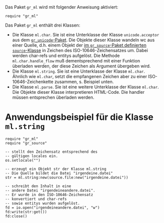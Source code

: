 Das Paket `gr_ml` wird mit folgender Anweisung aktiviert:

	require "gr_ml"


Das Paket `gr_ml` enthält drei Klassen:

* Die Klasse `ml.char`.  Sie ist eine Unterklasse der Klasse
  `unicode.acceptor` aus dem
  [`gr_unicode`-Paket](https://github.com/dying-horse/gr_unicode).
  Die Objekte dieser Klasse wandeln wc aus einer Quelle, d.h.
  einem Objekt der
  [im `gr_source`-Paket definierten `source`-Klasse](https://github.com/dying-horse/gr_source)
  in Zeichen des ISO-10646-Zeichensatzes um.  Dabei werden
  char-refs und entitys aufgelöst.  Die Methode
  `ml.char.handle_flow` muß dementsprechend mit einer Funktion
  überladen werden, der diese Zeichen als Argument übergeben wird.
* Die Klasse `ml.string`.  Sie ist eine Unterklasse der Klasse
  `ml.char`.  Ähnlich wie `ml.char`, setzt die empfangenen Zeichen
  aber zu einer ISO-10646-Zeichenkette zusammen, s. Beispiel unten.
* Die Klasse `ml.parse`.  Sie ist eine weitere Unterklasse
  der Klasse `ml.char`.  Die Objekte dieser Klasse interpretieren
  HTML-Code.  Die handler müssen entsprechen überladen werden.


Anwendungsbeispiel für die Klasse `ml.string`
=============================================


	require "gr_ml"
	require "gr_source"

	-- stellt den Zeichensatz entsprechend des
	-- gültigen locales ein.
	os.setlocale("")

	-- erzeugt ein Objekt str der Klasse ml.string
	-- Die Quelle bildet die Datei "irgendeine.datei"
	str = ml.string:new(source.file:new("irgendeine.datei"))

	-- schreibt den Inhalt in eine
	-- andere Datei "irgendeineandere.datei".
	-- Er wurde in den ISO-10646-Zeichensatz
	-- konvertiert und char-refs
	-- sowie entitys wurden aufgelöst.
	fd = io.open("irgendeineandere.datei", "w")
	fd:write(str:get())
	fd:close()
